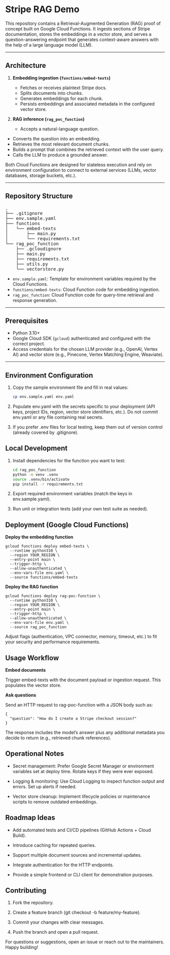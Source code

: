 # Stripe RAG Demo

This repository contains a Retrieval-Augmented Generation (RAG) proof of concept built on Google Cloud Functions. It ingests sections of Stripe documentation, stores the embeddings in a vector store, and serves a question-answering endpoint that generates context-aware answers with the help of a large language model (LLM).

---

## Architecture

1. **Embedding ingestion (`functions/embed-texts`)**
   - Fetches or receives plaintext Stripe docs.
   - Splits documents into chunks.
   - Generates embeddings for each chunk.
   - Persists embeddings and associated metadata in the configured vector store.

2. **RAG inference (`rag_poc_function`)**
   - Accepts a natural-language question.
  - Converts the question into an embedding.
  - Retrieves the most relevant document chunks.
  - Builds a prompt that combines the retrieved context with the user query.
  - Calls the LLM to produce a grounded answer.

Both Cloud Functions are designed for stateless execution and rely on environment configuration to connect to external services (LLMs, vector databases, storage buckets, etc.).

---

## Repository Structure

<pre>
.
├── .gitignore
├── env.sample.yaml
├── functions
│   └── embed-texts
│       ├── main.py
│       └── requirements.txt
└── rag_poc_function
    ├── .gcloudignore
    ├── main.py
    ├── requirements.txt
    ├── utils.py
    └── vectorstore.py
</pre>

- `env.sample.yaml`: Template for environment variables required by the Cloud Functions.
- `functions/embed-texts`: Cloud Function code for embedding ingestion.
- `rag_poc_function`: Cloud Function code for query-time retrieval and response generation.

---

## Prerequisites

- Python 3.10+
- Google Cloud SDK (`gcloud`) authenticated and configured with the correct project.
- Access credentials for the chosen LLM provider (e.g., OpenAI, Vertex AI) and vector store (e.g., Pinecone, Vertex Matching Engine, Weaviate).

---

## Environment Configuration

1. Copy the sample environment file and fill in real values:

   ```bash
   cp env.sample.yaml env.yaml

2. Populate env.yaml with the secrets specific to your deployment (API keys, project IDs, region, vector store identifiers, etc.). Do not commit env.yaml or any file containing real secrets.

3. If you prefer .env files for local testing, keep them out of version control (already covered by .gitignore).

## Local Development

1. Install dependencies for the function you want to test:

   ```bash
   cd rag_poc_function
   python -m venv .venv
   source .venv/bin/activate
   pip install -r requirements.txt

2. Export required environment variables (match the keys in env.sample.yaml).

3. Run unit or integration tests (add your own test suite as needed).

## Deployment (Google Cloud Functions)

**Deploy the embedding function**

    gcloud functions deploy embed-texts \
      --runtime python310 \
      --region YOUR_REGION \
      --entry-point main \
      --trigger-http \
      --allow-unauthenticated \
      --env-vars-file env.yaml \
      --source functions/embed-texts  

**Deploy the RAG function**
   
    gcloud functions deploy rag-poc-function \
      --runtime python310 \
      --region YOUR_REGION \
      --entry-point main \
      --trigger-http \
      --allow-unauthenticated \
      --env-vars-file env.yaml \
      --source rag_poc_function

Adjust flags (authentication, VPC connector, memory, timeout, etc.) to fit your security and performance requirements.

## Usage Workflow

**Embed documents**

Trigger embed-texts with the document payload or ingestion request. This populates the vector store.

**Ask questions**

Send an HTTP request to rag-poc-function with a JSON body such as:
    
    {
      "question": "How do I create a Stripe checkout session?"
    }

The response includes the model’s answer plus any additional metadata you decide to return (e.g., retrieved chunk references).

## Operational Notes

- Secret management: Prefer Google Secret Manager or environment variables set at deploy time. Rotate keys if they were ever exposed.

- Logging & monitoring: Use Cloud Logging to inspect function output and errors. Set up alerts if needed.

- Vector store cleanup: Implement lifecycle policies or maintenance scripts to remove outdated embeddings.

## Roadmap Ideas

- Add automated tests and CI/CD pipelines (GitHub Actions + Cloud Build).

- Introduce caching for repeated queries.

- Support multiple document sources and incremental updates.

- Integrate authentication for the HTTP endpoints.

- Provide a simple frontend or CLI client for demonstration purposes.

## Contributing

1. Fork the repository.

2. Create a feature branch (git checkout -b feature/my-feature).

3. Commit your changes with clear messages.

4. Push the branch and open a pull request.

For questions or suggestions, open an issue or reach out to the maintainers. Happy building!
   
